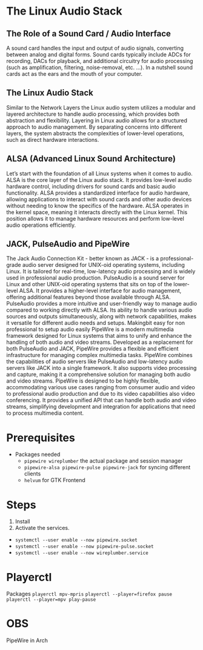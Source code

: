 # The Linux Audio Stack
## The Role of a Sound Card / Audio Interface
A sound card handles the input and output of audio signals, converting between analog and digital forms. Sound cards typically include ADCs for recording, DACs for playback, and additional circuitry for audio processing (such as amplification, filtering, noise-removal, etc. …). In a nutshell sound cards act as the ears and the mouth of your computer.

## The Linux Audio Stack
Similar to the Network Layers the Linux audio system utilizes a modular and layered architecture to handle audio processing, which provides both abstraction and flexibility. Layering in Linux audio allows for a structured approach to audio management. By separating concerns into different layers, the system abstracts the complexities of lower-level operations, such as direct hardware interactions.

## ALSA (Advanced Linux Sound Architecture)
Let’s start with the foundation of all Linux systems when it comes to audio. ALSA is the core layer of the Linux audio stack. It provides low-level audio hardware control, including drivers for sound cards and basic audio functionality. ALSA provides a standardized interface for audio hardware, allowing applications to interact with sound cards and other audio devices without needing to know the specifics of the hardware.
ALSA operates in the kernel space, meaning it interacts directly with the Linux kernel. This position allows it to manage hardware resources and perform low-level audio operations efficiently.

## JACK, PulseAudio and PipeWire
The Jack Audio Connection Kit - better known as JACK - is a professional-grade audio server designed for UNIX-oid operating systems, including Linux. It is tailored for real-time, low-latency audio processing and is widely used in professional audio production.
PulseAudio is a sound server for Linux and other UNIX-oid operating systems that sits on top of the lower-level ALSA. It provides a higher-level interface for audio management, offering additional features beyond those available through ALSA.
PulseAudio provides a more intuitive and user-friendly way to manage audio compared to working directly with ALSA. Its ability to handle various audio sources and outputs simultaneously, along with network capabilities, makes it versatile for different audio needs and setups. Makingbit easy for non professional to setup audio easily
PipeWire is a modern multimedia framework designed for Linux systems that aims to unify and enhance the handling of both audio and video streams. Developed as a replacement for both PulseAudio and JACK, PipeWire provides a flexible and efficient infrastructure for managing complex multimedia tasks. PipeWire combines the capabilities of audio servers like PulseAudio and low-latency audio servers like JACK into a single framework. It also supports video processing and capture, making it a comprehensive solution for managing both audio and video streams.
PipeWire is designed to be highly flexible, accommodating various use cases ranging from consumer audio and video to professional audio production and due to its video capabilities also video conferencing. It provides a unified API that can handle both audio and video streams, simplifying development and integration for applications that need to process multimedia content.

# Prerequisites
- Packages needed
  - `pipewire wireplumber` the actual package and session manager
  - `pipewire-alsa pipewire-pulse pipewire-jack` for syncing different clients
  - `helvum` for GTK Frontend
 
# Steps
1. Install
2. Activate the services.
  - `systemctl --user enable --now pipewire.socket`
  - `systemctl --user enable --now pipewire-pulse.socket`
  - `systemctl --user enable --now wireplumber.service`

# Playerctl
Packages `playerctl mpv-mpris`
`playerctl --player=firefox pause`
`playerctl --player=mpv play-pause`
# OBS

PipeWire in Arch 
